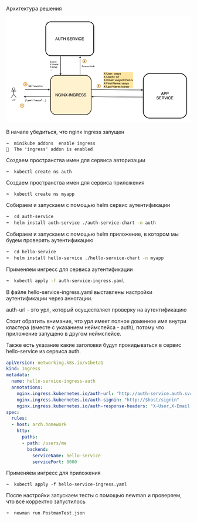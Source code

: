 Архитектура решения

![image-20200512154011363](./README.assets/image-20200512154011363.png)



В начале убедиться, что nginx ingress запущен

```
➜  minikube addons  enable ingress
🌟  The 'ingress' addon is enabled
```

Создаем пространства имен для сервиса авторизации
```
➜  kubectl create ns auth
```

Создаем пространства имен для сервиса приложения
```
➜  kubectl create ns myapp
```

Собираем и запускаем с помощью helm сервис аутентификации
```bash
➜  cd auth-service
➜  helm install auth-service ./auth-service-chart -n auth
```

Собираем и запускаем с помощью helm приложение, в котором мы будем проверять аутентификацию 
```bash
➜  cd hello-service
➜  helm install hello-service ./hello-service-chart -n myapp
```

Применяем ингресс для сервиса аутентификации 
```bash
➜  kubectl apply -f auth-service-ingress.yaml
```

В файле hello-service-ingress.yaml выставлены настройки аутентификации через аннотации.

auth-url - это урл, который осуществляет проверку на аутентификацию 

Стоит обратить внимание, что урл имеет полное доменное имя внутри кластера (вместе с указанием неймспейса - auth), потому что приложение запущено в другом неймспейсе. 

Также есть указание какие заголовки будут прокидываться в сервис hello-service из сервиса auth.
```yaml
apiVersion: networking.k8s.io/v1beta1
kind: Ingress
metadata:
  name: hello-service-ingress-auth
  annotations:
    nginx.ingress.kubernetes.io/auth-url: "http://auth-service.auth.svc.cluster.local:9000/auth"
    nginx.ingress.kubernetes.io/auth-signin: "http://$host/signin"
    nginx.ingress.kubernetes.io/auth-response-headers: "X-User,X-Email,X-UserId,X-First-Name,X-Last-Name"
spec:
  rules:
  - host: arch.homework
    http:
      paths:
      - path: /users/me
        backend:
          serviceName: hello-service
          servicePort: 8000
```

Применяем ингресс для приложения
```
➜  kubectl apply -f hello-service-ingress.yaml
```

После настройки запускаем тесты с помощью newman и проверяем, что все корректно запустилось
```
➜  newman run PostmanTest.json
```
